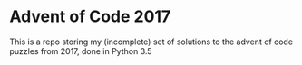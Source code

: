 # Advent of Code 2017

This is a repo storing my (incomplete) set of solutions to the advent of code puzzles from 2017, done in Python 3.5
